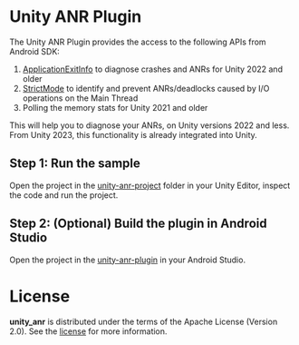 # Unity ANR Plugin

The Unity ANR Plugin provides the access to the following APIs from Android SDK:

1. [ApplicationExitInfo](https://developer.android.com/reference/android/app/ApplicationExitInfo) to diagnose crashes
      and ANRs for Unity 2022 and older
2. [StrictMode](https://developer.android.com/topic/performance/vitals/anr#strict_mode) to identify and prevent
      ANRs/deadlocks caused by I/O operations on the Main Thread
3. Polling the memory stats for Unity 2021 and older

This will help you to diagnose your ANRs, on Unity versions 2022 and less. From Unity 2023, this functionality is
already integrated into Unity.

## Step 1: Run the sample
Open the project in the [unity-anr-project](unity-anr-project) folder in your Unity Editor, inspect the code and run the project.

## Step 2: (Optional) Build the plugin in Android Studio
Open the project in the [unity-anr-plugin](unity-anr-plugin) in your Android Studio.

# License
**unity_anr** is distributed under the terms of the Apache License (Version 2.0). See the
[license](LICENSE.txt) for more information.
